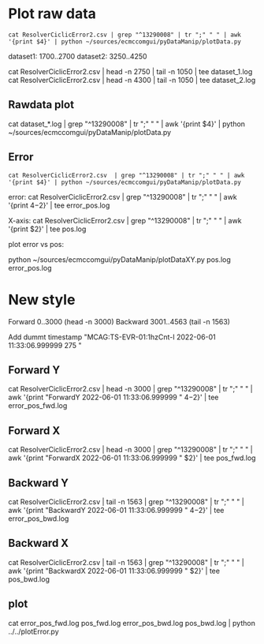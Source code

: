 # Plot raw data

```
cat ResolverCiclicError2.csv | grep "^13290008" | tr ";" " " | awk '{print $4}' | python ~/sources/ecmccomgui/pyDataManip/plotData.py 
```

dataset1: 1700..2700
dataset2: 3250..4250


cat ResolverCiclicError2.csv | head -n 2750 | tail -n 1050 | tee dataset_1.log
cat ResolverCiclicError2.csv | head -n 4300 | tail -n 1050 | tee dataset_2.log

## Rawdata plot
cat dataset_*.log | grep "^13290008" | tr ";" " " | awk '{print $4}' | python ~/sources/ecmccomgui/pyDataManip/plotData.py 

## Error


```
cat ResolverCiclicError2.csv  | grep "^13290008" | tr ";" " " | awk '{print $4}' | python ~/sources/ecmccomgui/pyDataManip/plotData.py 
```

error:
cat ResolverCiclicError2.csv  | grep "^13290008" | tr ";" " " | awk '{print $4-$2}' | tee error_pos.log 

X-axis:
cat ResolverCiclicError2.csv  | grep "^13290008" | tr ";" " " | awk '{print $2}' | tee pos.log 

plot error vs pos:

python ~/sources/ecmccomgui/pyDataManip/plotDataXY.py pos.log error_pos.log



# New style
Forward 0..3000   (head -n 3000)
Backward 3001..4563 (tail -n 1563)

Add dummt timestamp "MCAG:TS-EVR-01:1hzCnt-I        2022-06-01 11:33:06.999999 275  "

## Forward Y
cat ResolverCiclicError2.csv  | head -n 3000 | grep "^13290008" | tr ";" " " | awk '{print "ForwardY 2022-06-01 11:33:06.999999 " $4-$2}' | tee error_pos_fwd.log 

## Forward X
cat ResolverCiclicError2.csv  | head -n 3000 | grep "^13290008" | tr ";" " " | awk '{print "ForwardX 2022-06-01 11:33:06.999999 " $2}' | tee pos_fwd.log 

## Backward Y
cat ResolverCiclicError2.csv  | tail -n 1563 | grep "^13290008" | tr ";" " " | awk '{print "BackwardY 2022-06-01 11:33:06.999999 " $4-$2}' | tee error_pos_bwd.log 

## Backward X
cat ResolverCiclicError2.csv  | tail -n 1563 | grep "^13290008" | tr ";" " " | awk '{print "BackwardX 2022-06-01 11:33:06.999999 " $2}' | tee pos_bwd.log 

## plot
cat error_pos_fwd.log pos_fwd.log error_pos_bwd.log pos_bwd.log | python ../../plotError.py
